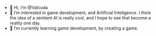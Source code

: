 - 👋 Hi, I’m @Valcuda
- 👀 I’m interested in game development, and Artificial Inteligence. I think the idea of a sentient AI is really cool, and I hope to see that become a reality one day.
- 🌱 I’m currently learning game development, by creating a game.

<!---
Valcuda/Valcuda is a ✨ special ✨ repository because its `README.md` (this file) appears on your GitHub profile.
You can click the Preview link to take a look at your changes.
--->
